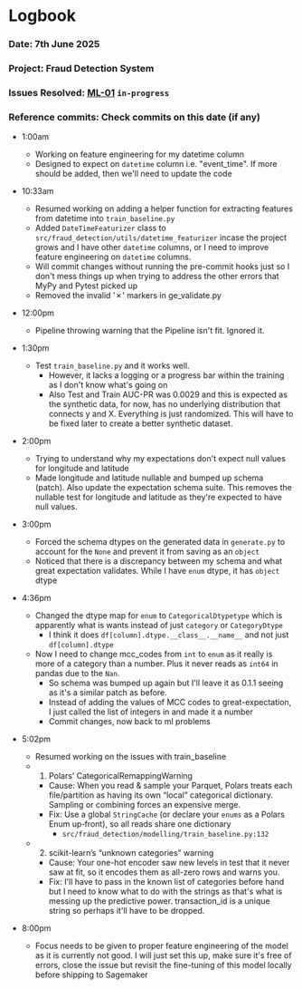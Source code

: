 # Logbook
### Date: 7th June 2025
### Project: Fraud Detection System
### Issues Resolved: [ML-01](https://github.com/EsosaOrumwese/fraud-detection-system/issues/8) `in-progress`
### Reference commits: Check commits on this date (if any)

* 1:00am
  * Working on feature engineering for my datetime column
  * Designed to expect on `datetime` column i.e. "event_time". If more should be added, then we'll need to update the code

* 10:33am
  * Resumed working on adding a helper function for extracting features from datetime into `train_baseline.py`
  * Added `DateTimeFeaturizer` class to `src/fraud_detection/utils/datetime_featurizer` incase the project grows and I have other `datetime` columns, or I need to improve feature engineering on `datetime` columns.
  * Will commit changes without running the pre-commit hooks just so I don't mess things up when trying to address the other errors that MyPy and Pytest picked up
  * Removed the invalid '✗' markers in ge_validate.py

* 12:00pm
  * Pipeline throwing warning that the Pipeline isn't fit. Ignored it.

* 1:30pm
  * Test `train_baseline.py` and it works well. 
    * However, it lacks a logging or a progress bar within the training as I don't know what's going on
    * Also Test and Train AUC-PR was 0.0029 and this is expected as the synthetic data, for now, has no underlying distribution that connects y and X. Everything is just randomized. This will have to be fixed later to create a better synthetic dataset.
  
* 2:00pm
  * Trying to understand why my expectations don't expect null values for longitude and latitude
  * Made longitude and latitude nullable and bumped up schema (patch). Also update the expectation schema suite. This removes the nullable test for longitude and latitude as they're expected to have null values.

* 3:00pm
  * Forced the schema dtypes on the generated data in `generate.py` to account for the `None` and prevent it from saving as an `object`
  * Noticed that there is a discrepancy between my schema and what great expectation validates. While I have `enum` dtype, it has `object` dtype
  
* 4:36pm
  * Changed the dtype map for `enum` to `CategoricalDtypetype` which is apparently what is wants instead of just `category` or `CategoryDtype`
    * I think it does `df[column].dtype.__class__.__name__` and not just `df[column].dtype`
  * Now I need to change mcc_codes from `int` to `enum` as it really is more of a category than a number. Plus it never reads as `int64` in pandas due to the `Nan`.
    * So schema was bumped up again but I'll leave it as 0.1.1 seeing as it's a similar patch as before.
    * Instead of adding the values of MCC codes to great-expectation, I just called the list of integers in and made it a number
    * Commit changes, now back to ml problems

* 5:02pm
  * Resumed working on the issues with train_baseline
  * 1) Polars’ CategoricalRemappingWarning
    * Cause: When you read & sample your Parquet, Polars treats each file/partition as having its own “local” categorical dictionary. Sampling or combining forces an expensive merge.
    * Fix: Use a global `StringCache` (or declare your `enums` as a Polars Enum up‐front), so all reads share one dictionary
      * `src/fraud_detection/modelling/train_baseline.py:132`
  * 2) scikit-learn’s “unknown categories” warning
    * Cause: Your one-hot encoder saw new levels in test that it never saw at fit, so it encodes them as all-zero rows and warns you.
    * Fix: I'll have to pass in the known list of categories before hand but I need to know what to do with the strings as that's what is messing up the predictive power. transaction_id is a unique string so perhaps it'll have to be dropped.

* 8:00pm
  * Focus needs to be given to proper feature engineering of the model as it is currently not good. I will just set this up, make sure it's free of errors, close the issue but revisit the fine-tuning of this model locally before shipping to Sagemaker